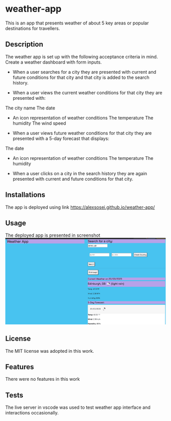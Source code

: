 # weather-app
This is an app that presents weather of about 5 key areas or popular destinations for travellers.

## Description
The weather app is set up with the following acceptance criteria in mind.
Create a weather dashboard with form inputs.

- When a user searches for a city they are presented with current and future conditions for that city and that city is added to the search history.

- When a user views the current weather conditions for that city they are presented with:

The city name
The date

- An icon representation of weather conditions
The temperature
The humidity
The wind speed

- When a user views future weather conditions for that city they are presented with a 5-day forecast that displays:

The date

- An icon representation of weather conditions
The temperature
The humidity

- When a user clicks on a city in the search history they are again presented with current and future conditions for that city.

## Installations
The app is deployed using link https://alexsosei.github.io/weather-app/  
## Usage
The deployed app is presented in screenshot ![login](https://github.com/alexsosei/weather-app/blob/main/assets/Images/Screenshot%202023-03-19%20at%2021.13.15.png)

## License
The MIT license was adopted in this work.

## Features
There were no features in this work 

## Tests
The live server in vscode was used to test weather app interface and interactions occasionally.

